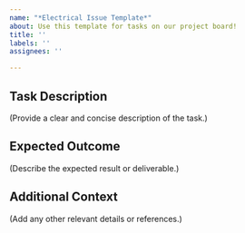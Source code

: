 ```yaml
---
name: "*Electrical Issue Template*"
about: Use this template for tasks on our project board!
title: ''
labels: ''
assignees: ''

---
```


## Task Description
(Provide a clear and concise description of the task.)

## Expected Outcome
(Describe the expected result or deliverable.)

## Additional Context
(Add any other relevant details or references.)
